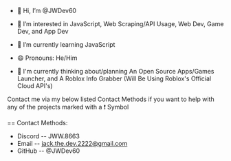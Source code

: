 - 👋 Hi, I’m @JWDev60

- 👀 I’m interested in JavaScript, Web Scraping/API Usage, Web Dev, Game Dev, and App Dev

- 🌱 I’m currently learning JavaScript

- 😄 Pronouns: He/Him

- 💭 I'm currently thinking about/planning An Open Source Apps/Games Launcher, and A Roblox Info Grabber (Will Be Using Roblox's Official Cloud API's)

Contact me via my below listed Contact Methods if you want to help with any of the projects marked with a ❗ Symbol

  == Contact Methods:
- Discord -- JWW.8663
- Email -- jack.the.dev.2222@gmail.com
- GitHub -- @JWDev60
